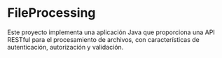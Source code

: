 # FileProcessing
Este proyecto implementa una aplicación Java que proporciona una API RESTful para el procesamiento de archivos, con características de autenticación, autorización y validación.
